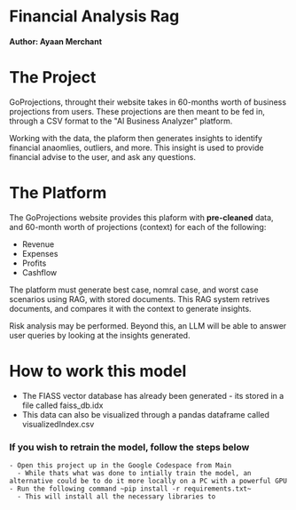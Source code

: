 # Financial Analysis Rag

#### Author: Ayaan Merchant

# The Project
GoProjections, throught their website takes in 60-months worth of business projections from users. These projections are then meant to be fed in, through a CSV format to the "AI Business Analyzer" platform. 

Working with the data, the plaform then generates insights to identify financial anaomlies, outliers, and more. This insight is used to provide financial advise to the user, and ask any questions.

# The Platform
The GoProjections website provides this plaform with **pre-cleaned** data, and 60-month worth of projections (context) for each of the following:
- Revenue
- Expenses
- Profits
- Cashflow

The platform must generate best case, nomral case, and worst case scenarios using RAG, with stored documents. This RAG system retrives documents, and compares it with the context to generate insights.

Risk analysis may be performed. Beyond this, an LLM will be able to answer user queries by looking at the insights generated.

# How to work this model
- The FIASS vector database has already been generated - its stored in a file called faiss_db.idx
- This data can also be visualized through a pandas dataframe called visualizedIndex.csv

### If you wish to retrain the model, follow the steps below
    - Open this project up in the Google Codespace from Main
      - While thats what was done to intially train the model, an alternative could be to do it more locally on a PC with a powerful GPU
    - Run the following command ~pip install -r requirements.txt~
      - This will install all the necessary libraries to 
